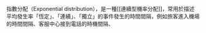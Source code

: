 指數分配（Exponential distribution），是一種[[連續型機率分配]]，常用於描述平均發生率「恆定」、「連續」、「獨立」的事件發生的時間間隔，例如旅客進入機場的時間間隔、客服中心接到電話的時機間隔、